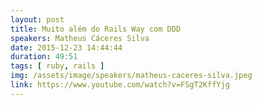 ```yaml
---
layout: post
title: Muito além do Rails Way com DDD
speakers: Matheus Cáceres Silva
date: 2015-12-23 14:44:44
duration: 49:51
tags: [ ruby, rails ]
img: /assets/image/speakers/matheus-caceres-silva.jpeg
link: https://www.youtube.com/watch?v=FSgT2KffYjg
---
```


